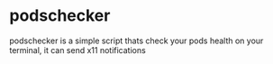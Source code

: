 # podschecker
podschecker is a simple script thats check your pods health on your terminal, it can send x11 notifications
